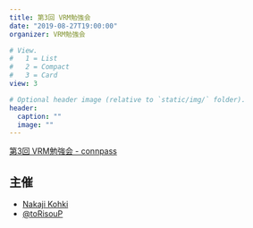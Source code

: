 ```yaml
---
title: 第3回 VRM勉強会
date: "2019-08-27T19:00:00"
organizer: VRM勉強会

# View.
#   1 = List
#   2 = Compact
#   3 = Card
view: 3

# Optional header image (relative to `static/img/` folder).
header:
  caption: ""
  image: ""
---
```


[第3回 VRM勉強会 - connpass](https://vrm.connpass.com/event/139715/)

## 主催

- [Nakaji Kohki](https://nkjzm.github.io)
- [@toRisouP](https://twitter.com/toRisouP)
